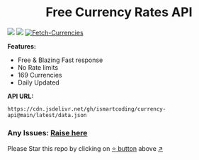 <h1 align="center">Free Currency Rates API</h1>

[![](https://data.jsdelivr.com/v1/package/gh/ismartcoding/currency-api/badge)](https://www.jsdelivr.com/package/gh/ismartcoding/currency-api)
[![](https://data.jsdelivr.com/v1/package/gh/ismartcoding/currency-api/badge/rank)](https://www.jsdelivr.com/package/gh/ismartcoding/currency-api)
[![Fetch-Currencies](https://github.com/ismartcoding/currency-api/actions/workflows/run.yml/badge.svg)](https://github.com/ismartcoding/currency-api/actions/workflows/run.yml)

**Features:**
- Free & Blazing Fast response
- No Rate limits
- 169 Currencies
- Daily Updated


**API URL:**

`https://cdn.jsdelivr.net/gh/ismartcoding/currency-api@main/latest/data.json`


### Any Issues: [Raise here](https://github.com/ismartcoding/currency-api/issues/new "Raise here")

Please Star this repo by clicking on [:star: button](#) above [:arrow_upper_right:](#)

